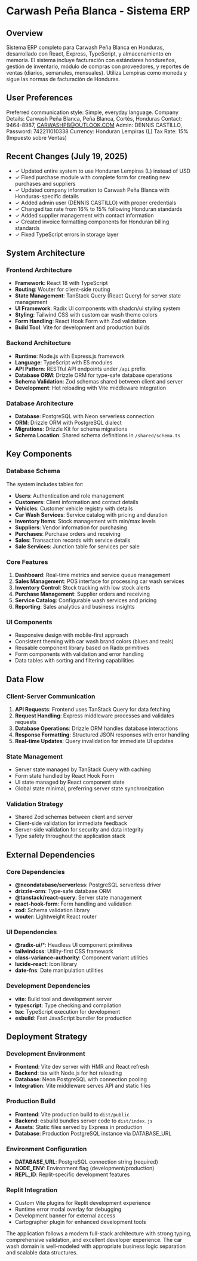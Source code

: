 # Carwash Peña Blanca - Sistema ERP

## Overview

Sistema ERP completo para Carwash Peña Blanca en Honduras, desarrollado con React, Express, TypeScript, y almacenamiento en memoria. El sistema incluye facturación con estándares hondureños, gestión de inventario, módulo de compras con proveedores, y reportes de ventas (diarios, semanales, mensuales). Utiliza Lempiras como moneda y sigue las normas de facturación de Honduras.

## User Preferences

Preferred communication style: Simple, everyday language.
Company Details: Carwash Peña Blanca, Peña Blanca, Cortés, Honduras
Contact: 9464-8987, CARWASHPB@OUTLOOK.COM
Admin: DENNIS CASTILLO, Password: 742211010338
Currency: Honduran Lempiras (L)
Tax Rate: 15% (Impuesto sobre Ventas)

## Recent Changes (July 19, 2025)
- ✓ Updated entire system to use Honduran Lempiras (L) instead of USD
- ✓ Fixed purchase module with complete form for creating new purchases and suppliers
- ✓ Updated company information to Carwash Peña Blanca with Honduras-specific details
- ✓ Added admin user (DENNIS CASTILLO) with proper credentials
- ✓ Changed tax rate from 16% to 15% following Honduran standards
- ✓ Added supplier management with contact information
- ✓ Created invoice formatting components for Honduran billing standards
- ✓ Fixed TypeScript errors in storage layer

## System Architecture

### Frontend Architecture
- **Framework**: React 18 with TypeScript
- **Routing**: Wouter for client-side routing
- **State Management**: TanStack Query (React Query) for server state management
- **UI Framework**: Radix UI components with shadcn/ui styling system
- **Styling**: Tailwind CSS with custom car wash theme colors
- **Form Handling**: React Hook Form with Zod validation
- **Build Tool**: Vite for development and production builds

### Backend Architecture
- **Runtime**: Node.js with Express.js framework
- **Language**: TypeScript with ES modules
- **API Pattern**: RESTful API endpoints under `/api` prefix
- **Database ORM**: Drizzle ORM for type-safe database operations
- **Schema Validation**: Zod schemas shared between client and server
- **Development**: Hot reloading with Vite middleware integration

### Database Architecture
- **Database**: PostgreSQL with Neon serverless connection
- **ORM**: Drizzle ORM with PostgreSQL dialect
- **Migrations**: Drizzle Kit for schema migrations
- **Schema Location**: Shared schema definitions in `/shared/schema.ts`

## Key Components

### Database Schema
The system includes tables for:
- **Users**: Authentication and role management
- **Customers**: Client information and contact details
- **Vehicles**: Customer vehicle registry with details
- **Car Wash Services**: Service catalog with pricing and duration
- **Inventory Items**: Stock management with min/max levels
- **Suppliers**: Vendor information for purchasing
- **Purchases**: Purchase orders and receiving
- **Sales**: Transaction records with service details
- **Sale Services**: Junction table for services per sale

### Core Features
1. **Dashboard**: Real-time metrics and service queue management
2. **Sales Management**: POS interface for processing car wash services
3. **Inventory Control**: Stock tracking with low stock alerts
4. **Purchase Management**: Supplier orders and receiving
5. **Service Catalog**: Configurable wash services and pricing
6. **Reporting**: Sales analytics and business insights

### UI Components
- Responsive design with mobile-first approach
- Consistent theming with car wash brand colors (blues and teals)
- Reusable component library based on Radix primitives
- Form components with validation and error handling
- Data tables with sorting and filtering capabilities

## Data Flow

### Client-Server Communication
1. **API Requests**: Frontend uses TanStack Query for data fetching
2. **Request Handling**: Express middleware processes and validates requests
3. **Database Operations**: Drizzle ORM handles database interactions
4. **Response Formatting**: Structured JSON responses with error handling
5. **Real-time Updates**: Query invalidation for immediate UI updates

### State Management
- Server state managed by TanStack Query with caching
- Form state handled by React Hook Form
- UI state managed by React component state
- Global state minimal, preferring server state synchronization

### Validation Strategy
- Shared Zod schemas between client and server
- Client-side validation for immediate feedback
- Server-side validation for security and data integrity
- Type safety throughout the application stack

## External Dependencies

### Core Dependencies
- **@neondatabase/serverless**: PostgreSQL serverless driver
- **drizzle-orm**: Type-safe database ORM
- **@tanstack/react-query**: Server state management
- **react-hook-form**: Form handling and validation
- **zod**: Schema validation library
- **wouter**: Lightweight React router

### UI Dependencies
- **@radix-ui/***: Headless UI component primitives
- **tailwindcss**: Utility-first CSS framework
- **class-variance-authority**: Component variant utilities
- **lucide-react**: Icon library
- **date-fns**: Date manipulation utilities

### Development Dependencies
- **vite**: Build tool and development server
- **typescript**: Type checking and compilation
- **tsx**: TypeScript execution for development
- **esbuild**: Fast JavaScript bundler for production

## Deployment Strategy

### Development Environment
- **Frontend**: Vite dev server with HMR and React refresh
- **Backend**: tsx with Node.js for hot reloading
- **Database**: Neon PostgreSQL with connection pooling
- **Integration**: Vite middleware serves API and static files

### Production Build
- **Frontend**: Vite production build to `dist/public`
- **Backend**: esbuild bundles server code to `dist/index.js`
- **Assets**: Static files served by Express in production
- **Database**: Production PostgreSQL instance via DATABASE_URL

### Environment Configuration
- **DATABASE_URL**: PostgreSQL connection string (required)
- **NODE_ENV**: Environment flag (development/production)
- **REPL_ID**: Replit-specific development features

### Replit Integration
- Custom Vite plugins for Replit development experience
- Runtime error modal overlay for debugging
- Development banner for external access
- Cartographer plugin for enhanced development tools

The application follows a modern full-stack architecture with strong typing, comprehensive validation, and excellent developer experience. The car wash domain is well-modeled with appropriate business logic separation and scalable data structures.